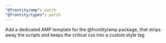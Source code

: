 ```yaml
---
"@frontity/amp": patch
"@frontity/types": patch
---
```


Add a dedicated AMP template for the @frontity/amp package, that strips away the scripts and keeps the critical css into a custom style tag
